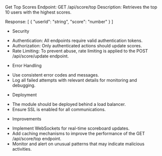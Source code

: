 Get Top Scores
Endpoint: GET /api/score/top
Description: Retrieves the top 10 users with the highest scores.

Response:
[
  {
    "userId": "string",
    "score": "number"
  }
]

- Security
+ Authentication: All endpoints require valid authentication tokens.
+ Authorization: Only authenticated actions should update scores.
+ Rate Limiting: To prevent abuse, rate limiting is applied to the POST /api/score/update endpoint.
- Error Handling
+ Use consistent error codes and messages.
+ Log all failed attempts with relevant details for monitoring and debugging.
- Deployment
+ The module should be deployed behind a load balancer.
+ Ensure SSL is enabled for all communications.
- Improvements
+ Implement WebSockets for real-time scoreboard updates.
+ Add caching mechanisms to improve the performance of the GET /api/score/top endpoint.
+ Monitor and alert on unusual patterns that may indicate malicious activities.
